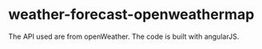 # weather-forecast-openweathermap


The API used are from openWeather. The code is built with angularJS.

